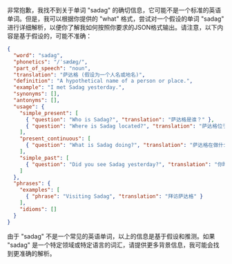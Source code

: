 非常抱歉，我找不到关于单词 "sadag" 的确切信息，它可能不是一个标准的英语单词。但是，我可以根据你提供的 "what" 格式，尝试对一个假设的单词 "sadag" 进行详细解析，以便你了解我如何按照你要求的JSON格式输出。请注意，以下内容是基于假设的，可能不准确：

```json
{
  "word": "sadag",
  "phonetics": "/ˈsædæɡ/",
  "part_of_speech": "noun",
  "translation": "萨达格 (假设为一个人名或地名)",
  "definition": "A hypothetical name of a person or place.",
  "example": "I met Sadag yesterday.",
  "synonyms": [],
  "antonyms": [],
  "usage": {
    "simple_present": [
      { "question": "Who is Sadag?", "translation": "萨达格是谁？" },
      { "question": "Where is Sadag located?", "translation": "萨达格位于哪里？" }
    ],
    "present_continuous": [
      { "question": "What is Sadag doing?", "translation": "萨达格在做什么？" }
    ],
    "simple_past": [
      { "question": "Did you see Sadag yesterday?", "translation": "你昨天见到萨达格了吗？" }
    ]
  },
  "phrases": {
    "examples": [
      { "phrase": "Visiting Sadag", "translation": "拜访萨达格" }
    ],
    "idioms": []
  }
}
```

由于 "sadag" 不是一个常见的英语单词，以上的信息是基于假设和推测。如果 "sadag" 是一个特定领域或特定语言的词汇，请提供更多背景信息，我可能会找到更准确的解析。
 